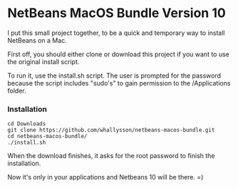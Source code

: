 # NetBeans MacOS Bundle Version 10
I put this small project together, to be a quick and temporary way to install NetBeans on a Mac.

First off, you should either clone or download this project if you want to use the original install script.

To run it, use the install.sh script. The user is prompted for the password because the script includes "sudo's" to gain permission to the /Applications folder.

### Installation

````
cd Downloads
git clone https://github.com/whallysson/netbeans-macos-bundle.git
cd netbeans-macos-bundle/
./install.sh
````

When the download finishes, it asks for the root password to finish the installation.

Now it's only in your applications and Netbeans 10 will be there. =)
